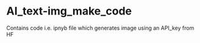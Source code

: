 # AI_text-img_make_code
Contains code i.e. ipnyb file which generates image using an API_key from HF
